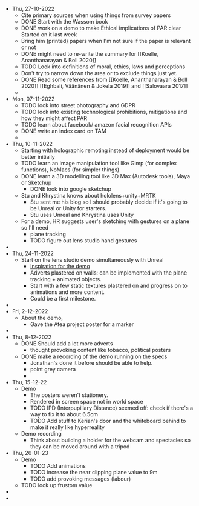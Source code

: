 - Thu, 27-10-2022
	- Cite primary sources when using things from survey papers
	- DONE Start with the Wassom book
	- DONE work on a demo to make Ethical implications of PAR clear
	  Started on it last week
	- Bring him (printed) papers when I'm not sure if the paper is relevant or not
	- DONE might need to re-write the summary for [[Koelle, Ananthanarayan & Boll 2020]]
	- TODO Look into definitions of moral, ethics, laws and perceptions
	- Don't try to narrow down the area or to exclude things just yet.
	- DONE Read some references from [[Koelle, Ananthanarayan & Boll 2020]] [[Eghbali, Väänänen & Jokela 2019]] and [[Salovaara 2017]]
	-
- Mon, 07-11-2022
	- TODO look into street photography and GDPR
	- TODO look into existing technological prohibitions, mitigations and how they might affect PAR
	- TODO learn about facebook/ amazon facial recognition APIs
	- DONE write an index card on TAM
	-
- Thu, 10-11-2022
	- Starting with holographic remoting instead of deployment would be better initially
	- TODO learn an image manipulation tool like Gimp (for complex functions), NoMacs (for simpler things)
	- DONE learn a 3D modelling tool like 3D Max (Autodesk tools), Maya or Sketchup
		- DONE look into google sketchup
	- Stu and Khrystina knows about hololens+unity+MRTK
		- Stu sent me his blog so I should probably decide if it's going to be Unreal or Unity for starters.
		- Stu uses Unreal and Khrystina uses Unity
	- For a demo, HR suggests user's sketching with gestures on a plane so I'll need
		- plane tracking
		- TODO figure out lens studio hand gestures
-
- Thu, 24-11-2022
	- Start on the lens studio demo simultaneously with Unreal
		- [Inspiration for the demo](https://www.youtube.com/watch?v=YJg02ivYzSs)
		- Adverts plastered on walls: can be implemented with the plane tracking + animated objects.
		- Start with a few static textures plastered on and progress on to animations and more content.
		- Could be a first milestone.
-
- Fri, 2-12-2022
	- About the demo,
		- Gave the Atea project poster for a marker
-
- Thu, 8-12-2022
	- DONE Should add a lot more adverts
		- thought provoking content like tobacco, political posters
	- DONE make a recording of the demo running on the specs
		- Jonathan's done it before should be able to help.
		- point grey camera
		-
- Thu, 15-12-22
	- Demo
		- The posters weren't stationery.
		- Rendered in screen space not in world space
		- TODO IPD (Interpupillary Distance) seemed off:  check if there's a way to fix it to about 6.5cm
		- TODO Add stuff to Kerian's door and the whiteboard behind to make it really like hyperreality
	- Demo recording
		- Think about building a holder for the webcam and spectacles so they can be moved around with a tripod
- Thu, 26-01-23
	- Demo
		- TODO Add animations
		- TODO increase the near clipping plane value to 9m
		- TODO add provoking messages (labour)
	- TODO look up frustom value
-
-